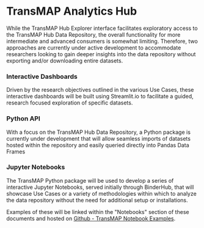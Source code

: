 # TransMAP Analytics Hub

While the TransMAP Hub Explorer interface facilitates exploratory access to the TransMAP Hub Data Repository, the overall functionality for more intermediate and advanced consumers is somewhat limiting. Therefore, two approaches are currently under active development to accommodate researchers looking to gain deeper insights into the data repository without exporting and/or downloading entire datasets.

### Interactive Dashboards

Driven by the research objectives outlined in the various Use Cases, these interactive dashboards will be built using Streamlit.io to facilitate a guided, research focused exploration of specific datasets.

### Python API

With a focus on the TransMAP Hub Data Repository, a Python package is currently under development that will allow seamless imports of datasets hosted within the repository and easily queried directly into Pandas Data Frames
### Jupyter Notebooks

The TransMAP Python package will be used to develop a series of interactive Jupyter Notebooks, served initially through BinderHub, that will showcase Use Cases or a variety of methodologies within which to analyze the data repository without the need for additional setup or installations.

Examples of these will be linked within the "Notebooks" section of these documents and hosted on [Github - TransMAP Notebook Examples](https://github.com/castuofa/transmap-examples).


